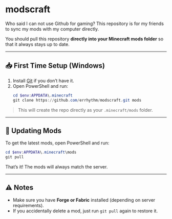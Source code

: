 # modscraft
Who said I can not use Github for gaming? This repository is for my friends to sync my mods with my computer directly. 

You should pull this repository **directly into your Minecraft mods folder** so that it always stays up to date.

---

## 📥 First Time Setup (Windows)
1. Install [Git](https://git-scm.com/downloads) if you don’t have it.
2. Open PowerShell and run:
   ```powershell
   cd $env:APPDATA\.minecraft
   git clone https://github.com/errhythm/modscraft.git mods
    ```

> This will create the repo directly as your `.minecraft/mods` folder.

---

## 🔄 Updating Mods

To get the latest mods, open PowerShell and run:

```powershell
cd $env:APPDATA\.minecraft\mods
git pull
```

That’s it! The mods will always match the server.

---

## ⚠️ Notes

* Make sure you have **Forge or Fabric** installed (depending on server requirements).
* If you accidentally delete a mod, just run `git pull` again to restore it.

